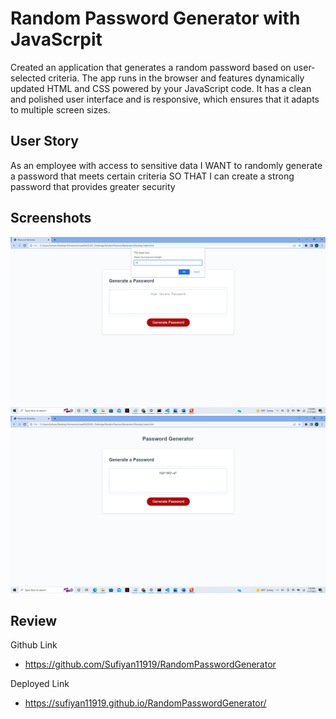 
# Random Password Generator with JavaScrpit

Created an application that generates a random password based on user-selected criteria. The app runs in the browser and features dynamically updated HTML and CSS powered by your JavaScript code. It has a clean and polished user interface and is responsive, which ensures that it adapts to multiple screen sizes.


## User Story
As an employee with access to sensitive data
I WANT to randomly generate a password that meets certain criteria
SO THAT I can create a strong password that provides greater security
## Screenshots

![App Screenshot](https://raw.githubusercontent.com/Sufiyan11919/RandomPasswordGenerator/main/Screenshots/Screenshot%20(28).png)
![App Screenshot](https://raw.githubusercontent.com/Sufiyan11919/RandomPasswordGenerator/main/Screenshots/Screenshot%20(29).png)
## Review
Github Link
- https://github.com/Sufiyan11919/RandomPasswordGenerator

Deployed Link
- https://sufiyan11919.github.io/RandomPasswordGenerator/
